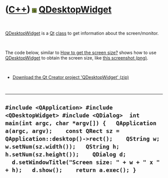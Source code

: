 
 

 

 

 

 

([C++](Cpp.md)) ![Qt](PicQt.png) [QDesktopWidget](CppQDesktopWidget.md)
=========================================================================

 

[QDesktopWidget](CppQDesktopWidget.md) is a [Qt](CppQt.md)
[class](CppClass.md) to get information about the screen/monitor.

 

The code below, similar to [How to get the screen
size?](CppQtGetScreenSize.md) shows how to use
[QDesktopWidget](CppQDesktopWidget.md) to obtain the screen size, like
[this screenshot (png)](CppQDesktopWidget.png).

 

-   [Download the Qt Creator project
    'QDesktopWidget' (zip)](CppQDesktopWidget.zip)

 

  ------------------------------------------------------------------------------------------------------------------------------------------------------------------------------------------------------------------------------------------------------------------------------------------------------------------------------------------------------------------------------
  ` #include <QApplication> #include <QDesktopWidget> #include <QDialog>  int main(int argc, char *argv[]) {   QApplication a(argc, argv);    const QRect sz = QApplication::desktop()->rect();    QString w; w.setNum(sz.width());   QString h; h.setNum(sz.height());    QDialog d;   d.setWindowTitle("Screen size: " + w + " x " + h);   d.show();    return a.exec(); } `
  ------------------------------------------------------------------------------------------------------------------------------------------------------------------------------------------------------------------------------------------------------------------------------------------------------------------------------------------------------------------------------

 

 

 

 

 

 

